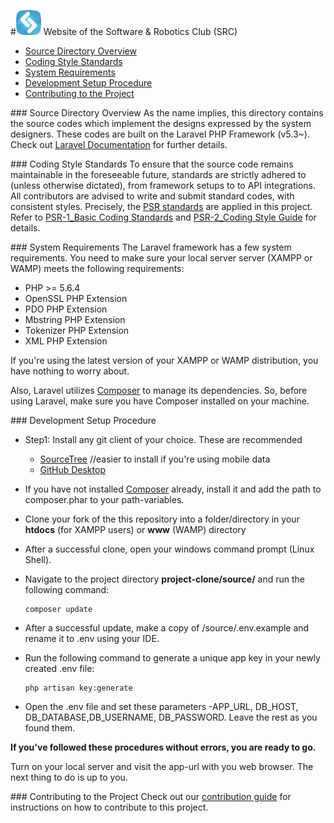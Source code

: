 #![alt text](../docs/src-logo.jpg "SRC Logo") Website of the Software & Robotics Club (SRC)

* [Source Directory Overview](#overview)
* [Coding Style Standards](#standards)
* [System Requirements](#requirements)
* [Development Setup Procedure](#setup)
* [Contributing to the Project](#submit)

###<a name="overview"></a> Source Directory Overview
As the name implies, this directory contains the source codes which implement the designs expressed 
by the system designers. These codes are built on the Laravel PHP Framework (v5.3~).
Check out [Laravel Documentation](https://laravel.com/docs/5.3/) for further details.

###<a name="standards"></a> Coding Style Standards
To ensure that the source code remains maintainable in the foreseeable future, standards are strictly 
adhered to (unless otherwise dictated), from framework setups to to API integrations. All contributors are advised to 
write and submit standard codes, with consistent styles. Precisely, the [PSR standards](http://www.php-fig.org/psr/) 
are applied in this project.
Refer to [PSR-1_Basic Coding Standards](../docs/PSR-1_BCS.pdf) and [PSR-2_Coding Style Guide](../docs/PSR-2_CSG.pdf)
for details.

###<a name="requirements"></a> System Requirements
The Laravel framework has a few system requirements. You need to make sure your local server server (XAMPP or WAMP) 
meets the following requirements:
 
* PHP >= 5.6.4
* OpenSSL PHP Extension
* PDO PHP Extension
* Mbstring PHP Extension
* Tokenizer PHP Extension
* XML PHP Extension

If you're using the latest version of your XAMPP or WAMP distribution, you have nothing to worry about.

Also, Laravel utilizes [Composer](https://getcomposer.org/) to manage its dependencies. 
So, before using Laravel, make sure you have Composer installed on your machine.

###<a name="setup"></a> Development Setup Procedure

* Step1: Install any git client of your choice. These are recommended
    * [SourceTree](https://www.sourcetreeapp.com/download/) //easier to install if you're using mobile data
    * [GitHub Desktop](https://desktop.github.com/)
* If you have not installed [Composer](https://getcomposer.org/) already, install it and add the path to composer.phar to your path-variables.
* Clone your fork of the this repository into a folder/directory in your **htdocs** (for XAMPP users) or **www** (WAMP) directory
* After a successful clone, open your windows command prompt (Linux Shell).
* Navigate to the project directory **project-clone/source/** and run the following command:

    ```shell
    composer update
    ```

* After a successful update, make a copy of /source/.env.example and rename it to .env using your IDE.
* Run the following command to generate a unique app key in your newly created .env file:

    ```shell
    php artisan key:generate
    ```

* Open the .env file and set these parameters -APP_URL, DB_HOST, DB_DATABASE,DB_USERNAME, DB_PASSWORD.
  Leave the rest as you found them.


**If you've followed these procedures without errors, you are ready to go.**

Turn on your local server and visit the app-url with you web browser. The next thing to do is up to you.

###<a name="submit"></a> Contributing to the Project
Check out our [contribution guide](../CONTRIBUTING.md) for instructions on how to contribute to this project.